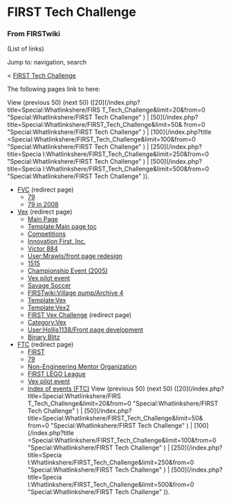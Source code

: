 # FIRST Tech Challenge

### From FIRSTwiki

(List of links)

Jump to: navigation, search

&lt; [FIRST Tech Challenge](/index.php?title=FIRST_Tech_Challenge&redirect=no
"FIRST Tech Challenge" )  

The following pages link to here:

View (previous 50) (next 50) ([20](/index.php?title=Special:Whatlinkshere/FIRS
T_Tech_Challenge&limit=20&from=0 "Special:Whatlinkshere/FIRST Tech Challenge"
) | [50](/index.php?title=Special:Whatlinkshere/FIRST_Tech_Challenge&limit=50&
from=0 "Special:Whatlinkshere/FIRST Tech Challenge" ) | [100](/index.php?title
=Special:Whatlinkshere/FIRST_Tech_Challenge&limit=100&from=0
"Special:Whatlinkshere/FIRST Tech Challenge" ) | [250](/index.php?title=Specia
l:Whatlinkshere/FIRST_Tech_Challenge&limit=250&from=0
"Special:Whatlinkshere/FIRST Tech Challenge" ) | [500](/index.php?title=Specia
l:Whatlinkshere/FIRST_Tech_Challenge&limit=500&from=0
"Special:Whatlinkshere/FIRST Tech Challenge" )).

  * [FVC](/index.php?title=FVC&redirect=no "FVC" ) (redirect page) 
    * [79](/index.php/79 "79" )
    * [79 in 2008](/index.php/79_in_2008 "79 in 2008" )
  * [Vex](/index.php?title=Vex&redirect=no "Vex" ) (redirect page) 
    * [Main Page](/index.php/Main_Page "Main Page" )
    * [Template:Main page toc](/index.php/Template:Main_page_toc "Template:Main page toc" )
    * [Competitions](/index.php/Competitions "Competitions" )
    * [Innovation First, Inc.](/index.php/Innovation_First%2C_Inc. "Innovation First, Inc." )
    * [Victor 884](/index.php/Victor_884 "Victor 884" )
    * [User:Mrawls/front page redesign](/index.php/User:Mrawls/front_page_redesign "User:Mrawls/front page redesign" )
    * [1515](/index.php/1515 "1515" )
    * [Championship Event (2005)](/index.php/Championship_Event_%282005%29 "Championship Event \(2005\)" )
    * [Vex pilot event](/index.php/Vex_pilot_event "Vex pilot event" )
    * [Savage Soccer](/index.php/Savage_Soccer "Savage Soccer" )
    * [FIRSTwiki:Village pump/Archive 4](/index.php/FIRSTwiki:Village_pump/Archive_4 "FIRSTwiki:Village pump/Archive 4" )
    * [Template:Vex](/index.php/Template:Vex "Template:Vex" )
    * [Template:Vex2](/index.php/Template:Vex2 "Template:Vex2" )
    * [FIRST Vex Challenge](/index.php?title=FIRST_Vex_Challenge&redirect=no "FIRST Vex Challenge" ) (redirect page) 
    * [Category:Vex](/index.php/Category:Vex "Category:Vex" )
    * [User:Hollis1138/Front page development](/index.php/User:Hollis1138/Front_page_development "User:Hollis1138/Front page development" )
    * [Binary Blitz](/index.php/Binary_Blitz "Binary Blitz" )
  * [FTC](/index.php?title=FTC&redirect=no "FTC" ) (redirect page) 
    * [FIRST](/index.php/FIRST "FIRST" )
    * [79](/index.php/79 "79" )
    * [Non-Engineering Mentor Organization](/index.php/Non-Engineering_Mentor_Organization "Non-Engineering Mentor Organization" )
    * [FIRST LEGO League](/index.php/FIRST_LEGO_League "FIRST LEGO League" )
    * [Vex pilot event](/index.php/Vex_pilot_event "Vex pilot event" )
    * [Index of events (FTC)](/index.php/Index_of_events_%28FTC%29 "Index of events \(FTC\)" )
View (previous 50) (next 50) ([20](/index.php?title=Special:Whatlinkshere/FIRS
T_Tech_Challenge&limit=20&from=0 "Special:Whatlinkshere/FIRST Tech Challenge"
) | [50](/index.php?title=Special:Whatlinkshere/FIRST_Tech_Challenge&limit=50&
from=0 "Special:Whatlinkshere/FIRST Tech Challenge" ) | [100](/index.php?title
=Special:Whatlinkshere/FIRST_Tech_Challenge&limit=100&from=0
"Special:Whatlinkshere/FIRST Tech Challenge" ) | [250](/index.php?title=Specia
l:Whatlinkshere/FIRST_Tech_Challenge&limit=250&from=0
"Special:Whatlinkshere/FIRST Tech Challenge" ) | [500](/index.php?title=Specia
l:Whatlinkshere/FIRST_Tech_Challenge&limit=500&from=0
"Special:Whatlinkshere/FIRST Tech Challenge" )).

